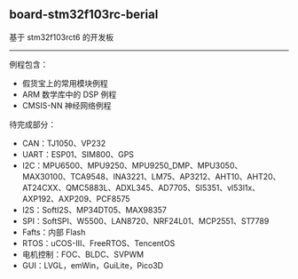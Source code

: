 ## board-stm32f103rc-berial

基于 stm32f103rct6 的开发板

---

例程包含：

* 假货宝上的常用模块例程
* ARM 数学库中的 DSP 例程
* CMSIS-NN 神经网络例程

待完成部分：

* CAN：TJ1050、VP232
* UART：ESP01、SIM800、GPS
* I2C：MPU6500、MPU9250、MPU9250_DMP、MPU3050、MAX30100、TCA9548、INA3221、LM75、AP3212、AHT10、AHT20、AT24CXX、QMC5883L、ADXL345、AD7705、SI5351、vl53l1x、AXP192、AXP209、PCF8575
* I2S：SoftI2S、MP34DT05、MAX98357
* SPI：SoftSPI、W5500、LAN8720、NRF24L01、MCP2551、ST7789
* Fafts：内部 Flash
* RTOS：uCOS-III、FreeRTOS、TencentOS
* 电机控制：FOC、BLDC、SVPWM
* GUI：LVGL，emWin，GuiLite，Pico3D

